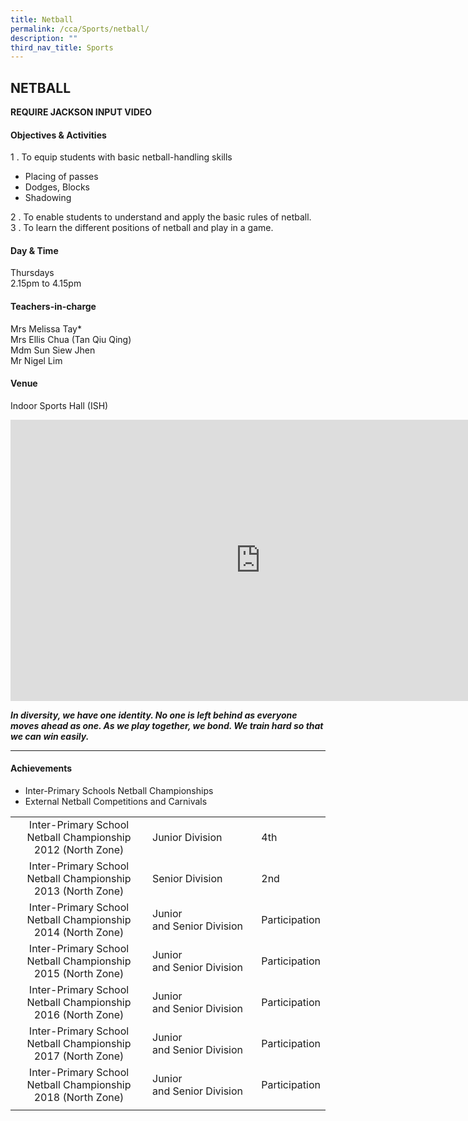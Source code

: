 ```yaml
---
title: Netball
permalink: /cca/Sports/netball/
description: ""
third_nav_title: Sports
---
```

## NETBALL

**REQUIRE JACKSON INPUT VIDEO**

#### Objectives &amp; Activities

1 \.  To equip students with basic netball-handling skills

*   Placing of passes
*   Dodges, Blocks
*   Shadowing

2 \.  To enable students to understand and apply the basic rules of netball.&nbsp;<br>
3 \.  To learn the different positions of netball and play in a game.

#### Day &amp; Time

Thursdays<br>
2.15pm to 4.15pm

#### Teachers-in-charge

Mrs Melissa Tay\*  <br>
Mrs&nbsp;Ellis Chua (Tan Qiu Qing)  <br>
Mdm&nbsp;Sun Siew Jhen  <br>
Mr Nigel Lim

#### Venue

Indoor Sports Hall (ISH)

<iframe allowfullscreen="true" height="450" width="800" frameborder="0" src="https://docs.google.com/presentation/d/e/2PACX-1vTMsuBYlDucetVYnkW0RaiwU-EjXE4VBqIUXMFuHs9rqGeEfxEZ8C_nhjOUKXXDBRjM0cyM6A_75yzh/embed?start=false&amp;loop=false&amp;delayms=3000"></iframe>

**_In diversity, we have one identity. No one is left behind as everyone moves ahead as one. As we play together, we bond. We train hard so that we can win easily._**

---

#### Achievements

*   Inter-Primary Schools Netball Championships
*   External Netball Competitions and Carnivals

|   |   |   |
|:-:|---|---|
| Inter-Primary School Netball Championship 2012 (North Zone)  | Junior Division  | 4th  |
| Inter-Primary School Netball Championship 2013 (North Zone)  | Senior Division  | 2nd  |
| Inter-Primary School Netball Championship 2014 (North Zone)  | Junior and Senior Division  | Participation  |
| Inter-Primary School Netball Championship 2015 (North Zone)  | Junior and Senior Division  | Participation  |
| Inter-Primary School Netball Championship 2016 (North Zone)  | Junior and Senior Division  | Participation  |
| Inter-Primary School Netball Championship 2017 (North Zone)  | Junior and Senior Division  | Participation  |
| Inter-Primary School Netball Championship 2018 (North Zone)  | Junior and Senior Division  | Participation  |
|   |   |   |